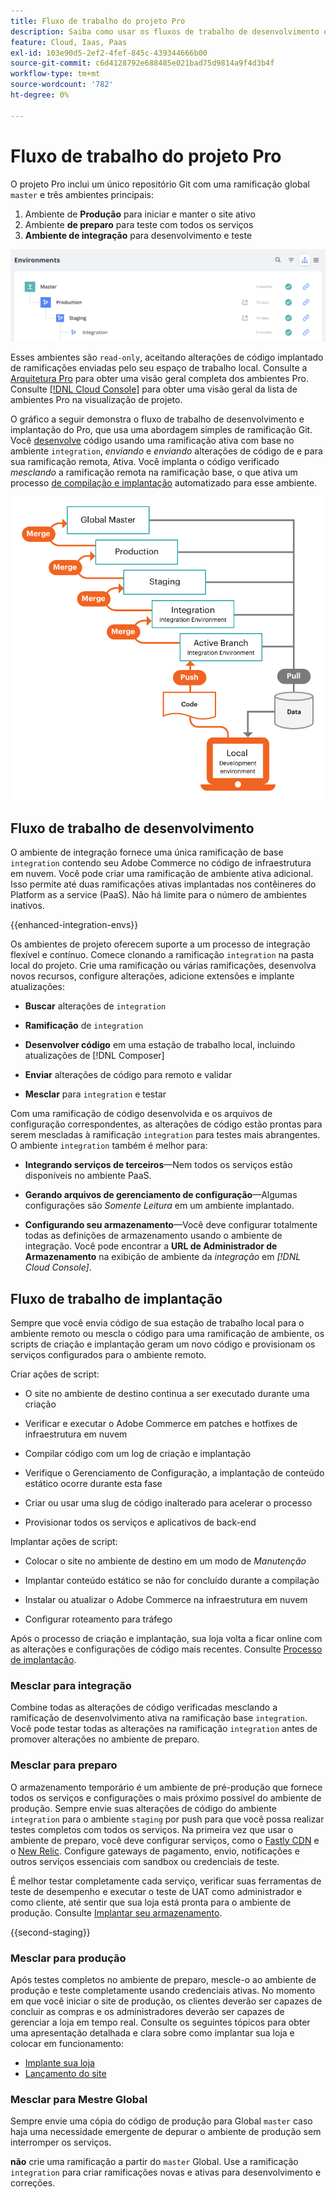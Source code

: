 ```yaml
---
title: Fluxo de trabalho do projeto Pro
description: Saiba como usar os fluxos de trabalho de desenvolvimento e implantação do Pro.
feature: Cloud, Iaas, Paas
exl-id: 103e90d5-2ef2-4fef-845c-439344666b00
source-git-commit: c6d4128792e688485e021bad75d9814a9f4d3b4f
workflow-type: tm+mt
source-wordcount: '782'
ht-degree: 0%

---
```


# Fluxo de trabalho do projeto Pro

O projeto Pro inclui um único repositório Git com uma ramificação global `master` e três ambientes principais:

1. Ambiente de **Produção** para iniciar e manter o site ativo
1. Ambiente **de preparo** para teste com todos os serviços
1. **Ambiente de integração** para desenvolvimento e teste

![Lista de ambientes profissionais](../../assets/pro-environments.png)

Esses ambientes são `read-only`, aceitando alterações de código implantado de ramificações enviadas pelo seu espaço de trabalho local. Consulte a [Arquitetura Pro](pro-architecture.md) para obter uma visão geral completa dos ambientes Pro. Consulte [[!DNL Cloud Console]](../project/overview.md#cloud-console) para obter uma visão geral da lista de ambientes Pro na visualização de projeto.

O gráfico a seguir demonstra o fluxo de trabalho de desenvolvimento e implantação do Pro, que usa uma abordagem simples de ramificação Git. Você [desenvolve](#development-workflow) código usando uma ramificação ativa com base no ambiente `integration`, _enviando_ e _enviando_ alterações de código de e para sua ramificação remota, Ativa. Você implanta o código verificado _mesclando_ a ramificação remota na ramificação base, o que ativa um processo [de compilação e implantação](#deployment-workflow) automatizado para esse ambiente.

![Exibição de alto nível do fluxo de trabalho de desenvolvimento da arquitetura Pro](../../assets/pro-dev-workflow.png)

## Fluxo de trabalho de desenvolvimento

O ambiente de integração fornece uma única ramificação de base `integration` contendo seu Adobe Commerce no código de infraestrutura em nuvem. Você pode criar uma ramificação de ambiente ativa adicional. Isso permite até duas ramificações ativas implantadas nos contêineres do Platform as a service (PaaS). Não há limite para o número de ambientes inativos.

{{enhanced-integration-envs}}

Os ambientes de projeto oferecem suporte a um processo de integração flexível e contínuo. Comece clonando a ramificação `integration` na pasta local do projeto. Crie uma ramificação ou várias ramificações, desenvolva novos recursos, configure alterações, adicione extensões e implante atualizações:

- **Buscar** alterações de `integration`

- **Ramificação** de `integration`

- **Desenvolver código** em uma estação de trabalho local, incluindo atualizações de [!DNL Composer]

- **Enviar** alterações de código para remoto e validar

- **Mesclar** para `integration` e testar

Com uma ramificação de código desenvolvida e os arquivos de configuração correspondentes, as alterações de código estão prontas para serem mescladas à ramificação `integration` para testes mais abrangentes. O ambiente `integration` também é melhor para:

- **Integrando serviços de terceiros**—Nem todos os serviços estão disponíveis no ambiente PaaS.

- **Gerando arquivos de gerenciamento de configuração**—Algumas configurações são _Somente Leitura_ em um ambiente implantado.

- **Configurando seu armazenamento**—Você deve configurar totalmente todas as definições de armazenamento usando o ambiente de integração. Você pode encontrar a **URL de Administrador de Armazenamento** na exibição de ambiente da _integração_ em _[!DNL Cloud Console]_.

## Fluxo de trabalho de implantação

Sempre que você envia código de sua estação de trabalho local para o ambiente remoto ou mescla o código para uma ramificação de ambiente, os scripts de criação e implantação geram um novo código e provisionam os serviços configurados para o ambiente remoto.

Criar ações de script:

- O site no ambiente de destino continua a ser executado durante uma criação

- Verificar e executar o Adobe Commerce em patches e hotfixes de infraestrutura em nuvem

- Compilar código com um log de criação e implantação

- Verifique o Gerenciamento de Configuração, a implantação de conteúdo estático ocorre durante esta fase

- Criar ou usar uma slug de código inalterado para acelerar o processo

- Provisionar todos os serviços e aplicativos de back-end

Implantar ações de script:

- Colocar o site no ambiente de destino em um modo de _Manutenção_

- Implantar conteúdo estático se não for concluído durante a compilação

- Instalar ou atualizar o Adobe Commerce na infraestrutura em nuvem

- Configurar roteamento para tráfego

Após o processo de criação e implantação, sua loja volta a ficar online com as alterações e configurações de código mais recentes. Consulte [Processo de implantação](../deploy/process.md).

### Mesclar para integração

Combine todas as alterações de código verificadas mesclando a ramificação de desenvolvimento ativa na ramificação base `integration`. Você pode testar todas as alterações na ramificação `integration` antes de promover alterações no ambiente de preparo.

### Mesclar para preparo

O armazenamento temporário é um ambiente de pré-produção que fornece todos os serviços e configurações o mais próximo possível do ambiente de produção. Sempre envie suas alterações de código do ambiente `integration` para o ambiente `staging` por push para que você possa realizar testes completos com todos os serviços. Na primeira vez que usar o ambiente de preparo, você deve configurar serviços, como o [Fastly CDN](../cdn/fastly.md) e o [New Relic](../monitor/new-relic-service.md). Configure gateways de pagamento, envio, notificações e outros serviços essenciais com sandbox ou credenciais de teste.

É melhor testar completamente cada serviço, verificar suas ferramentas de teste de desempenho e executar o teste de UAT como administrador e como cliente, até sentir que sua loja está pronta para o ambiente de produção. Consulte [Implantar seu armazenamento](../deploy/staging-production.md).

{{second-staging}}

### Mesclar para produção

Após testes completos no ambiente de preparo, mescle-o ao ambiente de produção e teste completamente usando credenciais ativas. No momento em que você iniciar o site de produção, os clientes deverão ser capazes de concluir as compras e os administradores deverão ser capazes de gerenciar a loja em tempo real. Consulte os seguintes tópicos para obter uma apresentação detalhada e clara sobre como implantar sua loja e colocar em funcionamento:

- [Implante sua loja](../deploy/staging-production.md)
- [Lançamento do site](../launch/overview.md)

### Mesclar para Mestre Global

Sempre envie uma cópia do código de produção para Global `master` caso haja uma necessidade emergente de depurar o ambiente de produção sem interromper os serviços.

**não** crie uma ramificação a partir do `master` Global. Use a ramificação `integration` para criar ramificações novas e ativas para desenvolvimento e correções.
